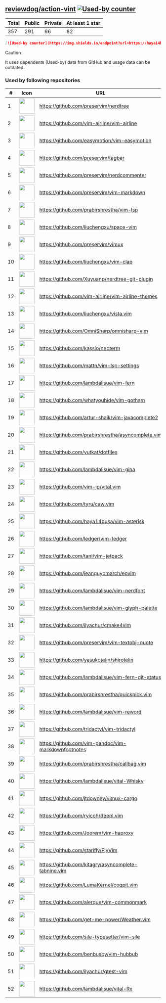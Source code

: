 





## [reviewdog/action-vint](https://github.com/reviewdog/action-vint) [![Used-by counter](https://img.shields.io/endpoint?url=https://haya14busa.github.io/github-used-by/data/reviewdog/action-vint/shieldsio.json)](https://github.com/haya14busa/github-used-by/tree/main/repo/reviewdog/action-vint)

| Total | Public | Private | At least 1 star
| ----- | ------ | ------- | ---------------
| 357 | 291 | 66 | 82 |

```md
[![Used-by counter](https://img.shields.io/endpoint?url=https://haya14busa.github.io/github-used-by/data/reviewdog/action-vint/shieldsio.json)](https://github.com/haya14busa/github-used-by/tree/main/repo/reviewdog/action-vint)
```

> [!CAUTION]
> It uses dependents (Used-by) data from GitHub and usage data can be outdated.

### Used by following repositories

| # | Icon | URL | Stars |
| -- | -- | -- | -- | 
|1|<img src="https://github.com/preservim.png" width=50 height=50>|https://github.com/preservim/nerdtree|19374|
|2|<img src="https://github.com/vim-airline.png" width=50 height=50>|https://github.com/vim-airline/vim-airline|17688|
|3|<img src="https://github.com/easymotion.png" width=50 height=50>|https://github.com/easymotion/vim-easymotion|7388|
|4|<img src="https://github.com/preservim.png" width=50 height=50>|https://github.com/preservim/tagbar|6083|
|5|<img src="https://github.com/preservim.png" width=50 height=50>|https://github.com/preservim/nerdcommenter|4947|
|6|<img src="https://github.com/preservim.png" width=50 height=50>|https://github.com/preservim/vim-markdown|4637|
|7|<img src="https://github.com/prabirshrestha.png" width=50 height=50>|https://github.com/prabirshrestha/vim-lsp|3050|
|8|<img src="https://github.com/liuchengxu.png" width=50 height=50>|https://github.com/liuchengxu/space-vim|2854|
|9|<img src="https://github.com/preservim.png" width=50 height=50>|https://github.com/preservim/vimux|2189|
|10|<img src="https://github.com/liuchengxu.png" width=50 height=50>|https://github.com/liuchengxu/vim-clap|2082|
|11|<img src="https://github.com/Xuyuanp.png" width=50 height=50>|https://github.com/Xuyuanp/nerdtree-git-plugin|2078|
|12|<img src="https://github.com/vim-airline.png" width=50 height=50>|https://github.com/vim-airline/vim-airline-themes|2029|
|13|<img src="https://github.com/liuchengxu.png" width=50 height=50>|https://github.com/liuchengxu/vista.vim|1878|
|14|<img src="https://github.com/OmniSharp.png" width=50 height=50>|https://github.com/OmniSharp/omnisharp-vim|1677|
|15|<img src="https://github.com/kassio.png" width=50 height=50>|https://github.com/kassio/neoterm|1292|
|16|<img src="https://github.com/mattn.png" width=50 height=50>|https://github.com/mattn/vim-lsp-settings|1263|
|17|<img src="https://github.com/lambdalisue.png" width=50 height=50>|https://github.com/lambdalisue/vim-fern|1251|
|18|<img src="https://github.com/whatyouhide.png" width=50 height=50>|https://github.com/whatyouhide/vim-gotham|1232|
|19|<img src="https://github.com/artur-shaik.png" width=50 height=50>|https://github.com/artur-shaik/vim-javacomplete2|978|
|20|<img src="https://github.com/prabirshrestha.png" width=50 height=50>|https://github.com/prabirshrestha/asyncomplete.vim|909|
|21|<img src="https://github.com/yutkat.png" width=50 height=50>|https://github.com/yutkat/dotfiles|709|
|22|<img src="https://github.com/lambdalisue.png" width=50 height=50>|https://github.com/lambdalisue/vim-gina|692|
|23|<img src="https://github.com/vim-jp.png" width=50 height=50>|https://github.com/vim-jp/vital.vim|570|
|24|<img src="https://github.com/tyru.png" width=50 height=50>|https://github.com/tyru/caw.vim|378|
|25|<img src="https://github.com/haya14busa.png" width=50 height=50>|https://github.com/haya14busa/vim-asterisk|373|
|26|<img src="https://github.com/ledger.png" width=50 height=50>|https://github.com/ledger/vim-ledger|365|
|27|<img src="https://github.com/tani.png" width=50 height=50>|https://github.com/tani/vim-jetpack|314|
|28|<img src="https://github.com/jeanguyomarch.png" width=50 height=50>|https://github.com/jeanguyomarch/eovim|193|
|29|<img src="https://github.com/lambdalisue.png" width=50 height=50>|https://github.com/lambdalisue/vim-nerdfont|142|
|30|<img src="https://github.com/lambdalisue.png" width=50 height=50>|https://github.com/lambdalisue/vim-glyph-palette|126|
|31|<img src="https://github.com/ilyachur.png" width=50 height=50>|https://github.com/ilyachur/cmake4vim|125|
|32|<img src="https://github.com/preservim.png" width=50 height=50>|https://github.com/preservim/vim-textobj-quote|120|
|33|<img src="https://github.com/yasukotelin.png" width=50 height=50>|https://github.com/yasukotelin/shirotelin|92|
|34|<img src="https://github.com/lambdalisue.png" width=50 height=50>|https://github.com/lambdalisue/vim-fern-git-status|86|
|35|<img src="https://github.com/prabirshrestha.png" width=50 height=50>|https://github.com/prabirshrestha/quickpick.vim|78|
|36|<img src="https://github.com/lambdalisue.png" width=50 height=50>|https://github.com/lambdalisue/vim-reword|45|
|37|<img src="https://github.com/tridactyl.png" width=50 height=50>|https://github.com/tridactyl/vim-tridactyl|32|
|38|<img src="https://github.com/vim-pandoc.png" width=50 height=50>|https://github.com/vim-pandoc/vim-markdownfootnotes|31|
|39|<img src="https://github.com/prabirshrestha.png" width=50 height=50>|https://github.com/prabirshrestha/callbag.vim|27|
|40|<img src="https://github.com/lambdalisue.png" width=50 height=50>|https://github.com/lambdalisue/vital-Whisky|27|
|41|<img src="https://github.com/jtdowney.png" width=50 height=50>|https://github.com/jtdowney/vimux-cargo|24|
|42|<img src="https://github.com/ryicoh.png" width=50 height=50>|https://github.com/ryicoh/deepl.vim|21|
|43|<img src="https://github.com/Joorem.png" width=50 height=50>|https://github.com/Joorem/vim-haproxy|20|
|44|<img src="https://github.com/starifly.png" width=50 height=50>|https://github.com/starifly/FlyVim|17|
|45|<img src="https://github.com/kitagry.png" width=50 height=50>|https://github.com/kitagry/asyncomplete-tabnine.vim|13|
|46|<img src="https://github.com/LumaKernel.png" width=50 height=50>|https://github.com/LumaKernel/coqpit.vim|10|
|47|<img src="https://github.com/alerque.png" width=50 height=50>|https://github.com/alerque/vim-commonmark|9|
|48|<img src="https://github.com/get-me-power.png" width=50 height=50>|https://github.com/get-me-power/Weather.vim|8|
|49|<img src="https://github.com/sile-typesetter.png" width=50 height=50>|https://github.com/sile-typesetter/vim-sile|8|
|50|<img src="https://github.com/benbusby.png" width=50 height=50>|https://github.com/benbusby/vim-hubbub|6|
|51|<img src="https://github.com/ilyachur.png" width=50 height=50>|https://github.com/ilyachur/gtest-vim|5|
|52|<img src="https://github.com/lambdalisue.png" width=50 height=50>|https://github.com/lambdalisue/vital-Rx|5|
